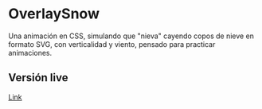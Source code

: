 # OverlaySnow

Una animación en CSS, simulando que "nieva" cayendo copos de nieve en formato SVG, con verticalidad y viento, pensado para practicar animaciones.

## Versión live

[Link](https://altaskur.github.io/Overlaysnow/)
